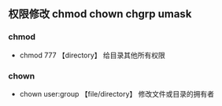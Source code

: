 ## 权限修改 chmod chown chgrp umask
### chmod
 * chmod 777 【directory】 给目录其他所有权限
### chown
 * chown user:group 【file/directory】 修改文件或目录的拥有者
  